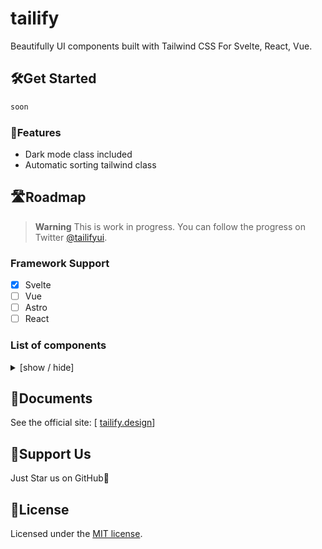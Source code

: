 # tailify
Beautifully UI components built with Tailwind CSS For Svelte, React, Vue.

## 🛠️Get Started

```bash
soon
```

### 👀Features

- Dark mode class included
- Automatic sorting tailwind class

## 🛣Roadmap

> **Warning**
> This is work in progress. You can follow the progress on Twitter [@tailifyui](https://twitter.com/tailifyui).

### Framework Support
  - [x] Svelte
  - [ ] Vue
  - [ ] Astro
  - [ ] React
### List of components
<details>
<summary>
  [show / hide]
</summary>

- Actions
  - [x] Button
  - [ ] Context Menu
  - [x] Dropdown Menu
  - [ ] Popover

- Data display
  - [ ] Accordion
  - [x] Avatar
  - [x] Badge
  - [ ] Code
  - [ ] Collapsible
  - [ ] Hover Card
  - [ ] Timeline

- Data input
  - [ ] Checkbox
  - [ ] DatePicker
  - [ ] Input
  - [ ] Radio
  - [ ] Rating
  - [ ] Select
  - [ ] Slider
  - [ ] Switch
  - [ ] Textarea
  - [ ] TimePicker
  - [ ] Toast
  - [ ] Upload

- Feedback
  - [ ] Alert Dialog
  - [ ] Dialog
  - [ ] Progress
  - [ ] Skeleton
  - [ ] Spin
 
- Layout
  - [ ] Aspect Ratio

- Navigation
  - [ ] Breadcrumbs
  - [ ] Pagination
  - [ ] Steps
  - [ ] Tab

- Mockup
  - [ ] Browser
  - [ ] Code


</details>


## 📒Documents

See the official site: [ [tailify.design](https://tailify.design/)]

## 🎁Support Us

Just Star us on GitHub🙌

## 🎫License

Licensed under the [MIT license](https://github.com/PieKit/tailify/blob/main/LICENSE.md).
